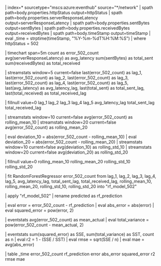 | index=* sourcetype="mscs:azure:eventhub" source="*/network"
| spath path=body.properties.httpStatus output=httpStatus
| spath path=body.properties.serverResponseLatency output=serverResponseLatency
| spath path=body.properties.sentBytes output=sentBytes
| spath path=body.properties.receivedBytes output=receivedBytes
| spath path=body.timeStamp output=timeStamp
| eval _time = strptime(timeStamp, "%Y-%m-%dT%H:%M:%S")
| where httpStatus = 502

| timechart span=5m count as error_502_count avg(serverResponseLatency) as avg_latency sum(sentBytes) as total_sent sum(receivedBytes) as total_received

| streamstats window=5 current=false 
    last(error_502_count) as lag_1,
    last(error_502_count) as lag_2,
    last(error_502_count) as lag_3,
    last(error_502_count) as lag_4,
    last(error_502_count) as lag_5,
    last(avg_latency) as avg_latency_lag,
    last(total_sent) as total_sent_lag,
    last(total_received) as total_received_lag

| fillnull value=0 lag_1 lag_2 lag_3 lag_4 lag_5 avg_latency_lag total_sent_lag total_received_lag

| streamstats window=10 current=false avg(error_502_count) as rolling_mean_10
| streamstats window=20 current=false avg(error_502_count) as rolling_mean_20

| eval deviation_10 = abs(error_502_count - rolling_mean_10)
| eval deviation_20 = abs(error_502_count - rolling_mean_20)
| streamstats window=10 current=false avg(deviation_10) as rolling_std_10
| streamstats window=20 current=false avg(deviation_20) as rolling_std_20

| fillnull value=0 rolling_mean_10 rolling_mean_20 rolling_std_10 rolling_std_20

| fit RandomForestRegressor error_502_count from 
    lag_1, lag_2, lag_3, lag_4, lag_5,
    avg_latency_lag, total_sent_lag, total_received_lag,
    rolling_mean_10, rolling_mean_20, rolling_std_10, rolling_std_20
    into "rf_model_502"

| apply "rf_model_502"
| rename predicted as rf_prediction

| eval error = error_502_count - rf_prediction
| eval abs_error = abs(error)
| eval squared_error = pow(error, 2)

| eventstats avg(error_502_count) as mean_actual
| eval total_variance = pow(error_502_count - mean_actual, 2)

| eventstats sum(squared_error) as SSE, sum(total_variance) as SST, count as n
| eval r2 = 1 - (SSE / SST)
| eval rmse = sqrt(SSE / n)
| eval mae = avg(abs_error)

| table _time error_502_count rf_prediction error abs_error squared_error r2 rmse mae